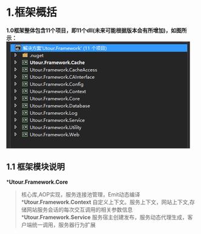 # 1.框架概括

**1.0框架整体包含11个项目，即11个dll(未来可能根据版本会有所增加)，如图所示：**
![框架项目结构](img1.png)

## 1.1 框架模块说明
***Utour.Framework.Core**
>核心库,AOP实现，服务连接池管理，Emit动态编译
***Utour.Framework.Context**
>自定义上下文。服务上下文，网站上下文,存储网站服务会话的每次交互调用的相关参数信息
***Utour.Framework.Service**
>服务宿主创建发布，服务动态代理生成，客户端统一调用，服务器行为扩展





